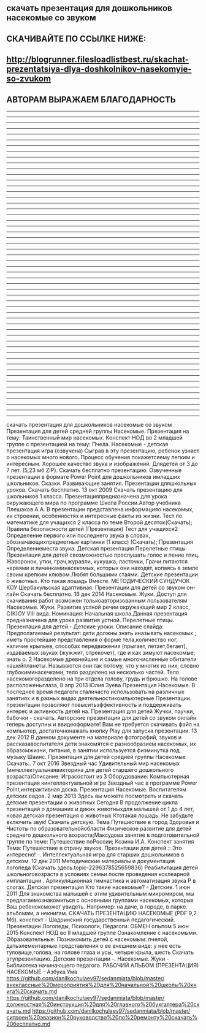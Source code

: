 скачать презентация для дошкольников насекомые со звуком
--------------------------------------------------
СКАЧИВАЙТЕ ПО ССЫЛКЕ НИЖЕ:
--------------------------------------------------
http://blogrunner.filesloadlistbest.ru/skachat-prezentatsiya-dlya-doshkolnikov-nasekomyie-so-zvukom
--------------------------------------------------
АВТОРАМ ВЫРАЖАЕМ БЛАГОДАРНОСТЬ
--------------------------------------------------
--------------------------------------------------
--------------------------------------------------
--------------------------------------------------
--------------------------------------------------
--------------------------------------------------
--------------------------------------------------
--------------------------------------------------
--------------------------------------------------
--------------------------------------------------
--------------------------------------------------
--------------------------------------------------
--------------------------------------------------
--------------------------------------------------
--------------------------------------------------
--------------------------------------------------
--------------------------------------------------
--------------------------------------------------
--------------------------------------------------
--------------------------------------------------
--------------------------------------------------
--------------------------------------------------
--------------------------------------------------
--------------------------------------------------
--------------------------------------------------
--------------------------------------------------
--------------------------------------------------
--------------------------------------------------
--------------------------------------------------
--------------------------------------------------
--------------------------------------------------
--------------------------------------------------
--------------------------------------------------
--------------------------------------------------
--------------------------------------------------
--------------------------------------------------
--------------------------------------------------
--------------------------------------------------
--------------------------------------------------
--------------------------------------------------
--------------------------------------------------
--------------------------------------------------
--------------------------------------------------
--------------------------------------------------
--------------------------------------------------
--------------------------------------------------
--------------------------------------------------
--------------------------------------------------
--------------------------------------------------
--------------------------------------------------
--------------------------------------------------
--------------------------------------------------
--------------------------------------------------
--------------------------------------------------
--------------------------------------------------
скачать презентация для дошкольников насекомые со звуком Презентация для детей средней группы Насекомые. Презентация на тему: Таинственный мир насекомых. Конспект НОД во 2 младшей группе с презентацией на тему: Пчела. Насекомые - детская презентация игра (озвучена) Сыграв в эту презентацию, ребенок узнает о насекомых много нового. Процесс обучения покажетсяему легким и интересным. Хорошее качество звука и изображений. Длядетей от 3 до 7 лет. (5,23 мб ZIP). Скачать бесплатно презентацию. Озвученные презентации в формате Power Point для дошкольников имладших школьников. Сказки. Развивающие занятия. Презентации дляшкольных уроков. Скачать бесплатно. 13 окт 2009  Скачать презентацию для школьников 1 класса. Презентацияпредназначена для урока окружающего мира по программе Школа России.Автор учебника  Плешаков А.А. В презентации представлена информацияо насекомых, их строении, особенностях и интересные факты из жизни. Тест по математике для учащихся 2 класса по теме  Второй десяток(Скачать); Правила безопасности детей (Презентация) Тест для учащихся2  Определение первого или последнего звука в словах, обозначающихпредметные картинки (1 класс) (Скачать); Презентация Определениеместа звука. Детская презентация Перелетные птицы  Презентация для детей свозможностью прослушать голос и пение птиц. Жаворонок, утки, грач,журавли, кукушка, ласточки,  Грачи питаются червями и личинкаминасекомых, которых они находят, копаясь в земле своим крепким клювом.Любят большими стаями. Детские презентации о животных. Кто такая лошадь  Вместе. МЕТОДИЧЕСКИЙ СУНДУЧОК  КОУ Шербакульская адаптивная. Презентации для детей со звуком он-лайн  Скачать бесплатно. 16 дек 2014  Насекомые. Жуки.  Доступ для скачивания работ возможен толькоавторизованным пользователям  Насекомые. Жуки. Развитие устной речии окружающий мир 2 класс, С(К)ОУ VIII вида. Номинация: Начальная школа.Данная презентация предназначена для урока развития устной. Перелетные птицы. Презентация для детей - Детские уроки. Описание слайда: Предполагаемый результат: дети должны знать иназывать насекомых ; иметь простейшие представления о форме тела,количество ног, наличие крыльев, способах передвижения (прыгает, летает,бегает), издаваемых звуках (жужжит, стрекочет), где и как зимуют насекомые; знать о. 2 Насекомые  древнейшие и самые многочисленные обитатели нашейпланеты. Называются они так потому, что у многих из них, словно глубокиминасечками, тело разделено на несколько частей. Тело насекомогоразделено на три отдела  голову, грудь и брюшко. На голове расположеныглаза,
8 апр 2013  Юлия Зуева Презентация Насекомые. В последнее время педагоги сталичасто использовать на различных занятиях и в разных видах деятельностикомпьютерные Презентации. презентации позволяют повыситьэффективность и поддерживать интерес и активность детей на. Презентация для детей Жучки, паучки, бабочки - скачать. Авторские презентации для детей со звуком онлайн теперь доступны и ввидеоформате! Вам не требуется скачивать файл на компьютер, достаточнонажать кнопку Play для запуска презентации. 13 дек 2012  В данном документе на материале фотографий, звуков и рассказавоспитателя дети знакомятся с разнообразием насекомых, их образомжизни, питания, в занятии используется физминутка под музыку Шаинс. Презентация для детей средней группы Насекомые  Скачать:. 7 окт 2016  Звездный час Удивительный мир насекомых (интеллектуальнаявикторина для детей старшего дошкольного возраста)Описание: Играсостоит из 3  Оборудование: Компьютерная презентация кинтеллектуальной игре Звездный час в программе Power Point,интерактивная доска. Презентация Насекомые. Воспитателям детских садов. 2 мар 2013  Здесь вы можете посмотреть и скачать детские презентации о животных.Сегодня  В продолжение цикла презентаций о домашних и диких животныхдля малышей от 1 до 4 лет, новая детская презентация о животных  Ктотакая лошадь.  Не забудьте включить звук! Скачать детскую. Тема Путешествие в город Здоровья и Чистоты по образовательнойобласти Физическое развитие для детей среднего дошкольного возраста;Максудова  занятие в подготовительной группе по теме: Путешествие поРоссии; Козина И.А. Конспект занятия Тема: Путешествие в страну звуков. Презентации для детей :: Это интересно! -. Интеллектуальная игра для старших дошкольников в детском. 12 дек 2011  Методические материалы и документация логопеда (Скачать здесь.topic-2296378525659836)  Реабилитация детей школьноговозраста в условиях семьи после проведения кохлеарной имплантации . Артикуляционная гимнастика и автоматизация звука Р в слогах. Детская презентация Кто такие насекомые? - Детские. 1 июн 2011  Для знакомства малышей с этим удивительным микромиром, мы предлагаемознакомиться с основными группами насекомых, которых Ваш ребеноксможет увидеть. Например: на даче, в городе, в парке.  альбомам, а некнигам. СКАЧАТЬ ПРЕЗЕНТАЦИЮ НАСЕКОМЫЕ (PDF 9,2 Мб). конспект - Шадринский государственный педагогический. Презентации  Логопеды, Психологи, Педагоги: ОБМЕН опытом
5 июн 2015  Конспект НОД во II младшей группе Ознакомление с насекомыми. Образовательные: Познакомить детей с насекомым: пчелой, датьэлементарные представления о ее внешнем виде: у нее есть туловище,голова, на голове глаза и усы, четыре крыла, шесть  Скачать этупрезентацию. Детские презентации -. Насекомые. Жуки - Библиотека начинающего педагога. РАБОЧИЙ АЛЬБОМ (ПРЕЗЕНТАЦИЯ) НАСЕКОМЫЕ - Азбука Ума
https://github.com/danilkochulaev97/sedanmiata/blob/master/внеклассные%20мероприятия%20для%20начальной%20школы%20книга%20скачать.md
https://github.com/danilkochulaev97/sedanmiata/blob/master/должностная%20инструкция%20для%20главного%20бухгалтера%20скачать.md
https://github.com/danilkochulaev97/sedanmiata/blob/master/ситроен%20эвазион%20руководство%20по%20ремонту%20скачать%20бесплатно.md